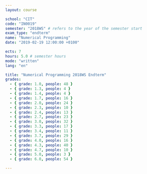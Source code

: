 ```yaml
---
layout: course

school: "CIT"
code: "IN0019"
semester: "2018WS" # refers to the year of the semester start
exam_type: "endterm"
name: "Numerical Programming"
date: "2019-02-19 12:00:00 +0100"

ects: 7
hours: 5.0 # semester hours
mode: "written"
lang: "en"

title: "Numerical Programming 2018WS Endterm"
grades:
  - { grade: 1.0, people: 48 }
  - { grade: 1.3, people: 4 }
  - { grade: 1.4, people: 4 }
  - { grade: 1.7, people: 16 }
  - { grade: 2.0, people: 24 }
  - { grade: 2.3, people: 10 }
  - { grade: 2.4, people: 13 }
  - { grade: 2.7, people: 23 }
  - { grade: 3.0, people: 32 }
  - { grade: 3.3, people: 17 }
  - { grade: 3.4, people: 11 }
  - { grade: 3.7, people: 29 }
  - { grade: 4.0, people: 16 }
  - { grade: 4.3, people: 40 }
  - { grade: 4.7, people: 10 }
  - { grade: 5.0, people: 3 }
  - { grade: 6.0, people: 54 }

---
```



